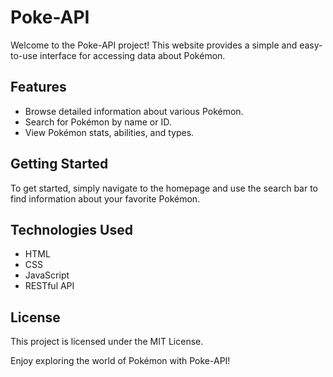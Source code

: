 # Poke-API

Welcome to the Poke-API project! This website provides a simple and easy-to-use interface for accessing data about Pokémon.

## Features

- Browse detailed information about various Pokémon.
- Search for Pokémon by name or ID.
- View Pokémon stats, abilities, and types.

## Getting Started

To get started, simply navigate to the homepage and use the search bar to find information about your favorite Pokémon.

## Technologies Used

- HTML
- CSS
- JavaScript
- RESTful API

## License

This project is licensed under the MIT License.

Enjoy exploring the world of Pokémon with Poke-API!
